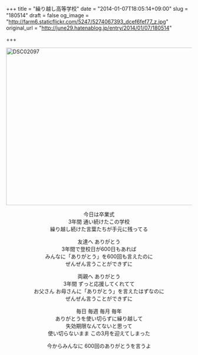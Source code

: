 +++
title = "繰り越し高等学校"
date = "2014-01-07T18:05:14+09:00"
slug = "180514"
draft = false
og_image = "http://farm6.staticflickr.com/5247/5274067393_dcef6fef77_z.jpg"
original_url = "http://june29.hatenablog.jp/entry/2014/01/07/180514"

+++

<p><a href="http://www.flickr.com/photos/masakiishitani/5274067393/" title="DSC02097 by masakiishitani, on Flickr"><img src="http://farm6.staticflickr.com/5247/5274067393_dcef6fef77_z.jpg" width="640" height="426" alt="DSC02097"></a></p>
<p></p>
<center>今日は卒業式<br>
3年間 通い続けたこの学校<br>
繰り越し続けた言葉たちが手元に残ってる<p>友達へ ありがとう<br>
3年間で登校日が600日もあれば<br>
みんなに「ありがとう」を600回も言えたのに<br>
ぜんぜん言うことができずに</p>
<p>両親へ ありがとう<br>
3年間 ずっと応援してくれてて<br>
お父さん お母さんに「ありがとう」を言えたはずなのに<br>
ぜんぜん言うことができずに</p>
<p>毎日 毎週 毎月 毎年<br>
ありがとうを使い切らずに繰り越して<br>
失効期限なんてないと思って<br>
使い切らないまま この3月を迎えてしまった</p>
<p>今からみんなに 600回のありがとうを言うよ</p>
</center>